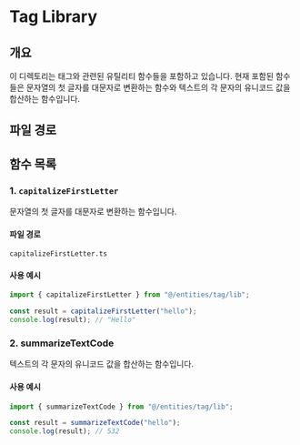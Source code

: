 # Tag Library

## 개요

이 디렉토리는 태그와 관련된 유틸리티 함수들을 포함하고 있습니다. 현재 포함된 함수들은 문자열의 첫 글자를 대문자로 변환하는 함수와 텍스트의 각 문자의 유니코드 값을 합산하는 함수입니다.

## 파일 경로

## 함수 목록

### 1. `capitalizeFirstLetter`

문자열의 첫 글자를 대문자로 변환하는 함수입니다.

#### 파일 경로

`capitalizeFirstLetter.ts`

#### 사용 예시

```typescript
import { capitalizeFirstLetter } from "@/entities/tag/lib";

const result = capitalizeFirstLetter("hello");
console.log(result); // "Hello"
```

### 2. summarizeTextCode

텍스트의 각 문자의 유니코드 값을 합산하는 함수입니다.

#### 사용 예시

```typescript
import { summarizeTextCode } from "@/entities/tag/lib";

const result = summarizeTextCode("hello");
console.log(result); // 532
```
